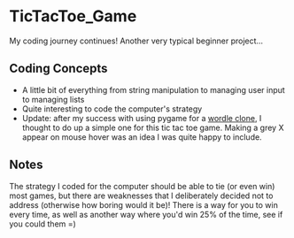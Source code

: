 # TicTacToe_Game
My coding journey continues! Another very typical beginner project...

## Coding Concepts
- A little bit of everything from string manipulation to managing user input to managing lists
- Quite interesting to code the computer's strategy
- Update: after my success with using pygame for a [wordle clone](https://github.com/kawaiimah/Wordle_Clone), I thought to do up a simple one for this tic tac toe game. Making a grey X appear on mouse hover was an idea I was quite happy to include.

## Notes
The strategy I coded for the computer should be able to tie (or even win) most games, but there are weaknesses that I deliberately decided not to address (otherwise how boring would it be)! There is a way for you to win every time, as well as another way where you'd win 25% of the time, see if you could them =)
